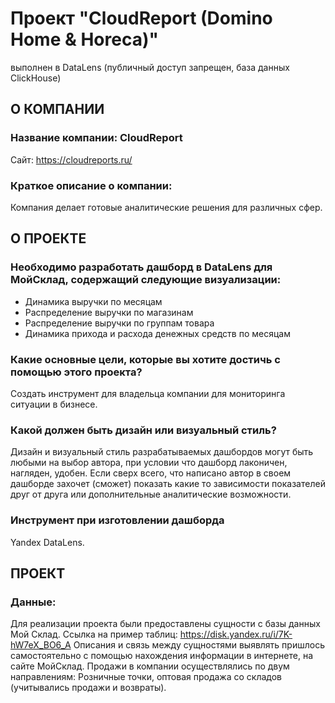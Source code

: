 # Проект "CloudReport (Domino Home & Horeca)" 
выполнен в DataLens (публичный доступ запрещен, база данных ClickHouse)
## О КОМПАНИИ
### Название компании: CloudReport
Сайт: https://cloudreports.ru/
### Краткое описание о компании: 
Компания делает готовые аналитические решения для различных сфер.
## О ПРОЕКТЕ
### Необходимо разработать дашборд в DataLens для МойСклад, содержащий следующие визуализации:
- Динамика выручки по месяцам
- Распределение выручки по магазинам
- Распределение выручки по группам товара
- Динамика прихода и расхода денежных средств по месяцам
### Какие основные цели, которые вы хотите достичь с помощью этого проекта? 
Создать инструмент для владельца компании для мониторинга ситуации в бизнесе. 
### Какой должен быть дизайн или визуальный стиль?
Дизайн и визуальный стиль разрабатываемых дашбордов могут быть любыми на выбор автора, при условии что дашборд лаконичен, нагляден, удобен.  Если сверх всего, что написано автор в своем дашборде захочет (сможет) показать какие то зависимости показателей друг от друга  или дополнительные аналитические возможности.
### Инструмент при изготовлении дашборда
Yandex DataLens.
## ПРОЕКТ
### Данные:
Для реализации проекта были предоставлены сущности с базы данных Мой Склад.
Ссылка на пример таблиц: https://disk.yandex.ru/i/7K-hW7eX_BO6_A
Описания и связь между сущностями выявлять пришлось самостоятельно с помощью нахождения информации в интернете, на сайте МойСклад.
Продажи в компании осуществлялись по двум направлениям: Розничные точки, оптовая продажа со складов (учитывались продажи и возвраты).


